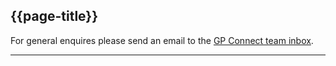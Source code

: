 ## {{page-title}}

For general enquires please send an email to the [GP Connect team inbox](mailto:gpconnect@nhs.net).

---